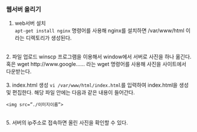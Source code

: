 ### 웹서버 올리기

1. web서버 설치<br/>
  <code>apt-get install nginx</code> 명령어를 사용해 nginx를 설치하면 /var/www/html 이라는 디렉토리가 생성된다.
<br/>
2. 파일 업로드
   winscp 프로그램을 이용해서 window에서 서버로 사진을 하나 옮긴다.  
   혹은 wget http://www.google…… 라는 wget 명령어를 사용해 사진을 사이트에서 다운받는다.
<br/><br/>
3. index.html 생성
   <code>vi /var/www/html/index.html</code>를 입력하여 index.html을 생성 및 편집한다. 해당 파일 안에는 다음과 같은 내용이 들어간다.  <br/>
   
 ```
 <img src=”./이미지이름”>
 ```

<br/>
5. 서버의 ip주소로 접속하면 올린 사진을 확인할 수 있다. 
